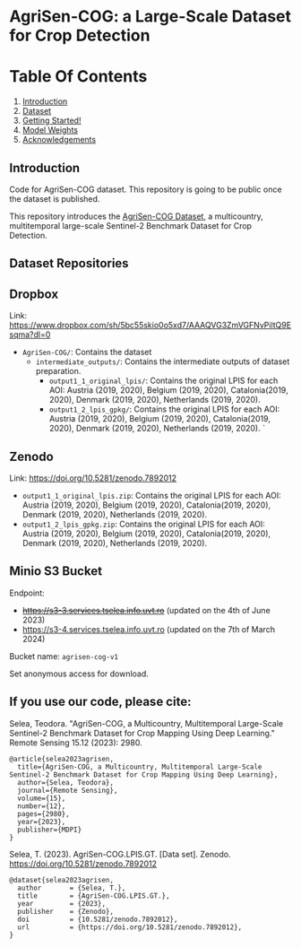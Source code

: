 # AgriSen-COG: a Large-Scale Dataset for Crop Detection

# Table Of Contents
1. [Introduction](#introduction)
3. [Dataset](#data)
4. [Getting Started!](#getstarted)
5. [Model Weights](#model_weights)
6. [Acknowledgements](#acknowledgements)

## Introduction <a name="introduction"></a>

Code for AgriSen-COG dataset. This repository is going to be public once the dataset is published.

This repository introduces the [AgriSen-COG Dataset](https://www.mdpi.com/2072-4292/15/12/2980), a multicountry, multitemporal large-scale Sentinel-2 Benchmark Dataset for Crop Detection.

## Dataset Repositories


## Dropbox

Link: https://www.dropbox.com/sh/5bc55skio0o5xd7/AAAQVG3ZmVGFNvPiltQ9Esqma?dl=0 

- `AgriSen-COG/`: Contains the dataset
  - `intermediate_outputs/`: Contains the intermediate outputs of dataset preparation.
    - `output1_1_original_lpis/`: Contains the original LPIS for each AOI: Austria (2019, 2020), Belgium (2019, 2020), Catalonia(2019, 2020), Denmark (2019, 2020), Netherlands (2019, 2020).
    - `output1_2_lpis_gpkg/`: Contains the original LPIS for each AOI: Austria (2019, 2020), Belgium (2019, 2020), Catalonia(2019, 2020), Denmark (2019, 2020), Netherlands (2019, 2020).
`
## Zenodo

Link: https://doi.org/10.5281/zenodo.7892012

- `output1_1_original_lpis.zip`: Contains the original LPIS for each AOI: Austria (2019, 2020), Belgium (2019, 2020), Catalonia(2019, 2020), Denmark (2019, 2020), Netherlands (2019, 2020).
- `output1_2_lpis_gpkg.zip`: Contains the original LPIS for each AOI: Austria (2019, 2020), Belgium (2019, 2020), Catalonia(2019, 2020), Denmark (2019, 2020), Netherlands (2019, 2020).


## Minio S3 Bucket

Endpoint:
* ~~https://s3-3.services.tselea.info.uvt.ro~~ (updated on the 4th of June 2023)
* https://s3-4.services.tselea.info.uvt.ro (updated on the 7th of March 2024)

Bucket name: `agrisen-cog-v1`

Set anonymous access for download.

## If you use our code, please cite:

Selea, Teodora. "AgriSen-COG, a Multicountry, Multitemporal Large-Scale Sentinel-2 Benchmark Dataset for Crop Mapping Using Deep Learning." Remote Sensing 15.12 (2023): 2980.
```
@article{selea2023agrisen,
  title={AgriSen-COG, a Multicountry, Multitemporal Large-Scale Sentinel-2 Benchmark Dataset for Crop Mapping Using Deep Learning},
  author={Selea, Teodora},
  journal={Remote Sensing},
  volume={15},
  number={12},
  pages={2980},
  year={2023},
  publisher={MDPI}
}

```

Selea, T. (2023). AgriSen-COG.LPIS.GT. [Data set]. Zenodo. https://doi.org/10.5281/zenodo.7892012
```
@dataset{selea2023agrisen,
  author       = {Selea, T.},
  title        = {AgriSen-COG.LPIS.GT.},
  year         = {2023},
  publisher    = {Zenodo},
  doi          = {10.5281/zenodo.7892012},
  url          = {https://doi.org/10.5281/zenodo.7892012},
}

```
